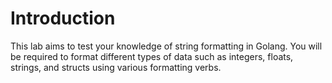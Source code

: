# Introduction

This lab aims to test your knowledge of string formatting in Golang. You will be required to format different types of data such as integers, floats, strings, and structs using various formatting verbs.
